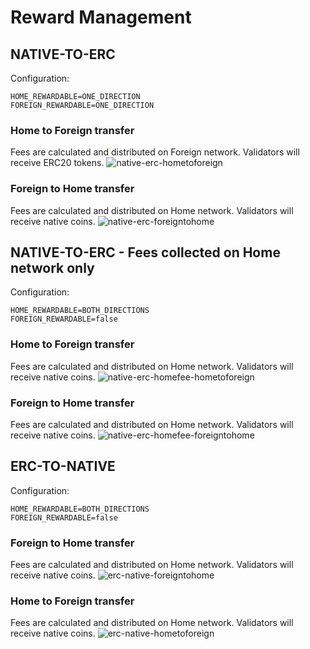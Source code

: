 # Reward Management

## NATIVE-TO-ERC
Configuration:
```
HOME_REWARDABLE=ONE_DIRECTION
FOREIGN_REWARDABLE=ONE_DIRECTION
```
### Home to Foreign transfer
Fees are calculated and distributed on Foreign network. Validators will receive ERC20 tokens.
![native-erc-hometoforeign](https://user-images.githubusercontent.com/4614574/51607402-4bda6180-1ef3-11e9-91e3-50fe5d35d296.png)

### Foreign to Home transfer
Fees are calculated and distributed on Home network. Validators will receive native coins.
![native-erc-foreigntohome](https://user-images.githubusercontent.com/4614574/51607428-5d236e00-1ef3-11e9-8083-3669899c7252.png)

## NATIVE-TO-ERC - Fees collected on Home network only
Configuration:
```
HOME_REWARDABLE=BOTH_DIRECTIONS
FOREIGN_REWARDABLE=false
```
### Home to Foreign transfer
Fees are calculated and distributed on Home network. Validators will receive native coins.
![native-erc-homefee-hometoforeign](https://user-images.githubusercontent.com/4614574/53118155-43456d00-352b-11e9-80db-53e31494e09b.png)

### Foreign to Home transfer
Fees are calculated and distributed on Home network. Validators will receive native coins.
![native-erc-homefee-foreigntohome](https://user-images.githubusercontent.com/4614574/53118176-4b9da800-352b-11e9-8118-123f30e37d61.png)

## ERC-TO-NATIVE
Configuration:
```
HOME_REWARDABLE=BOTH_DIRECTIONS
FOREIGN_REWARDABLE=false
```
### Foreign to Home transfer
Fees are calculated and distributed on Home network. Validators will receive native coins.
![erc-native-foreigntohome](https://user-images.githubusercontent.com/4614574/51607498-9065fd00-1ef3-11e9-8212-fc1ba16ae91a.png)

### Home to Foreign transfer
Fees are calculated and distributed on Home network. Validators will receive native coins.
![erc-native-hometoforeign](https://user-images.githubusercontent.com/4614574/51607508-96f47480-1ef3-11e9-93a1-0f1111793f2a.png)
